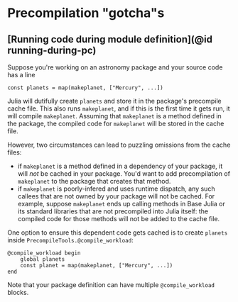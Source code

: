 # Precompilation "gotcha"s

## [Running code during module definition](@id running-during-pc)

Suppose you're working on an astronomy package and your source code has a line

```
const planets = map(makeplanet, ["Mercury", ...])
```

Julia will dutifully create `planets` and store it in the package's precompile cache file. This also runs `makeplanet`, and if this is the first time it gets run, it will compile `makeplanet`. Assuming that `makeplanet` is a method defined in the package, the compiled code for `makeplanet` will be stored in the cache file.

However, two circumstances can lead to puzzling omissions from the cache files:
- if `makeplanet` is a method defined in a dependency of your package, it will *not* be cached in your package. You'd want to add precompilation of `makeplanet` to the package that creates that method.
- if `makeplanet` is poorly-infered and uses runtime dispatch, any such callees that are not owned by your package will not be cached. For example, suppose `makeplanet` ends up calling methods in Base Julia or its standard libraries that are not precompiled into Julia itself: the compiled code for those methods will not be added to the cache file.

One option to ensure this dependent code gets cached is to create `planets` inside `PrecompileTools.@compile_workload`:

```
@compile_workload begin
    global planets
    const planet = map(makeplanet, ["Mercury", ...])
end
```

Note that your package definition can have multiple `@compile_workload` blocks.
